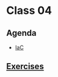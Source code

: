 # Class 04

## Agenda

- [IaC](/classes/04class/iac/README.md)

## [Exercises](./exercises/README.md)